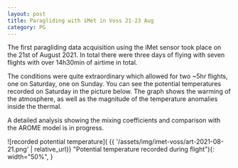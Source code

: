 ```yaml
---
layout: post
title: Paragliding with iMet in Voss 21-23 Aug
category: PG
---
```


The first paragliding data acquisition using the iMet sensor took place on the 21st of August 2021. 
In total there were three days of flying with seven flights with over 14h30min of airtime in total. 

The conditions were quite extraordinary which allowed for two ~5hr flights, one on Saturday, one on Sunday.
You can see the potential temperatures recorded on Saturday in the picture below. The graph shows the warming of the atmosphere, as well as the magnitude of the temperature anomalies inside the thermal.

A detailed analysis showing the mixing coefficients and comparison with the AROME model is in progress.

![recorded potential temperature]( {{ '/assets/img/imet-voss/art-2021-08-21.png' | relative_url}} "Potential temperature recorded during flight"){: width="50%", }

    
